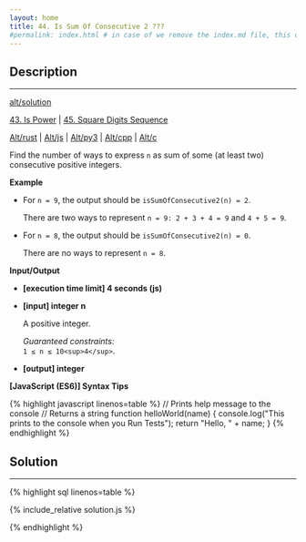 ```yaml
---
layout: home
title: 44. Is Sum Of Consecutive 2 ???
#permalink: index.html # in case of we remove the index.md file, this doc will be the index page
---
```


<div class="row">
<div class="columnStmt" markdown="1">

## Description

---

[alt/solution](./alternative/README.html)

[43. Is Power](../43_isPower/README.html) | [45. Square Digits Sequence](../45_squareDigitsSequence/README.html) 

[Alt/rust](./Alt_rust/README.md) | [Alt/js](./Alt_js/README.html) | [Alt/py3](./Alt_py3/README.md) | [Alt/cpp](./Alt_cpp/README.md) | [Alt/c](./Alt_c/README.md)

Find the number of ways to express `n` as sum of some (at least two) consecutive positive integers.

**Example**

- For `n = 9`, the output should be
`isSumOfConsecutive2(n) = 2`.

  There are two ways to represent `n = 9: 2 + 3 + 4 = 9` and `4 + 5 = 9`.
- For `n = 8`, the output should be
`isSumOfConsecutive2(n) = 0`.

  There are no ways to represent `n = 8`.

**Input/Output**

- **[execution time limit] 4 seconds (js)**

- **[input] integer n**

   A positive integer.<br>

  _Guaranteed constraints:_<br>
   `1 ≤ n ≤ 10<sup>4</sup>`.

- **[output] integer**

**[JavaScript (ES6)] Syntax Tips**

{% highlight javascript linenos=table %}
// Prints help message to the console
// Returns a string
function helloWorld(name) {
console.log("This prints to the console when you Run Tests");
return "Hello, " + name;
}
{% endhighlight %}

</div>
<div class="columnSol" markdown="1">

## Solution

---

{% highlight sql linenos=table %}

{% include_relative solution.js %}

{% endhighlight %}

</div>
</div>
